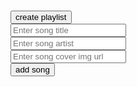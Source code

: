 <link rel="stylesheet" href="{{ site.baseurl }}/assets/classroom/styles.css">
<script src="{{ site.baseurl }}/assets/classroom/script.js"></script>

<div class="main">
    <div class="player">
        <div class="songMetaData" id="songMetaData">
            <div class="background">
            </div>
        </div>
        <div class="mediaControls">
            <div class="buttons">
                <img id="back" src="">
                <img id="play" src="">
                <img id="skip" src="">
            </div>
            <div class="scrubber">
            </div>
            <div class="search">
            </div>
        </div>
    </div>
    <div id="playlistDiv" class="playlist">
    </div>
</div>

<button onclick="createPlaylist()">create playlist</button>
<br>
<input id="titleInput" placeholder="Enter song title">
<br>
<input id="artistInput" placeholder="Enter song artist">
<br>
<input id="coverInput" placeholder="Enter song cover img url">
<br>
<button onclick="addSong()">add song</button>

